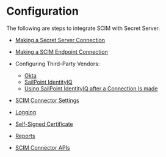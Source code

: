 [title]: # (Configuration)
[tags]: # (configuration)
[priority]: # (100)
# Configuration

The following are steps to integrate SCIM with Secret Server.

* [Making a Secret Server Connection](making-ss-conect.md)

* [Making a SCIM Endpoint Connection](making-scim-endpoint.md)

* Configuring Third-Party Vendors:
   * [Okta](okta.md)
   * [SailPoint IdentityIQ](sailpoint.md)
   * [Using SailPoint IdentityIQ after a Connection Is made](using-sailpoint.md)

* [SCIM Connector Settings](scim-connector-settings.md)

* [Logging](logging.md)

* [Self-Signed Certificate](self-signed-cert.md)

* [Reports](reports.md)

* [SCIM Connector APIs](api.md)

